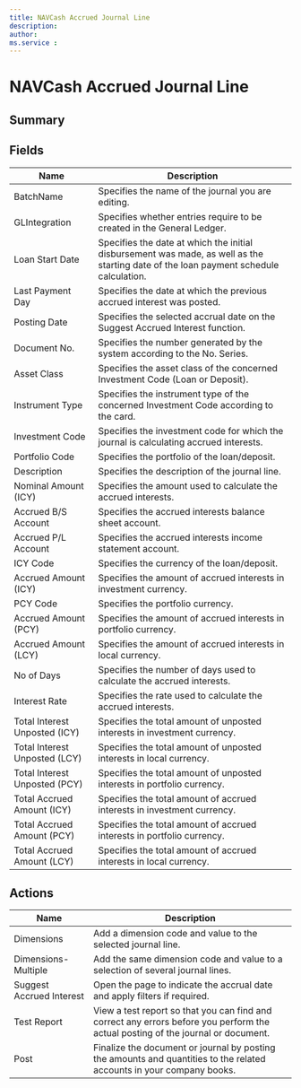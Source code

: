 ```yaml
---
title: NAVCash Accrued Journal Line
description:
author:
ms.service :
---
```


# NAVCash Accrued Journal Line

## Summary

## Fields

| Name | Description |
| ---- | ----------- |
| BatchName | Specifies the name of the journal you are editing. |
| GLIntegration | Specifies whether entries require to be created in the General Ledger. |
| Loan Start Date | Specifies the date at which the initial disbursement was made, as well as the starting date of the loan payment schedule calculation. |
| Last Payment Day | Specifies the date at which the previous accrued interest was posted. |
| Posting Date | Specifies the selected accrual date on the Suggest Accrued Interest function. |
| Document No. | Specifies the number generated by the system according to the No. Series. |
| Asset Class | Specifies the asset class of the concerned Investment Code (Loan or Deposit). |
| Instrument Type | Specifies the instrument type of the concerned Investment Code according to the card. |
| Investment Code | Specifies the investment code for which the journal is calculating accrued interests. |
| Portfolio Code | Specifies the portfolio of the loan/deposit. |
| Description | Specifies the description of the journal line. |
| Nominal Amount (ICY) | Specifies the amount used to calculate the accrued interests. |
| Accrued B/S Account | Specifies the accrued interests balance sheet account. |
| Accrued P/L Account | Specifies the accrued interests income statement account. |
| ICY Code | Specifies the currency of the loan/deposit. |
| Accrued Amount (ICY) | Specifies the amount of accrued interests in investment currency. |
| PCY Code | Specifies the portfolio currency. |
| Accrued Amount (PCY) | Specifies the amount of accrued interests in portfolio currency. |
| Accrued Amount (LCY) | Specifies the amount of accrued interests in local currency. |
| No of Days | Specifies the number of days used to calculate the accrued interests. |
| Interest Rate | Specifies the rate used to calculate the accrued interests. |
| Total Interest Unposted (ICY) | Specifies the total amount of unposted interests in investment currency. |
| Total Interest Unposted (LCY) | Specifies the total amount of unposted interests in local currency. |
| Total Interest Unposted (PCY) | Specifies the total amount of unposted interests in portfolio currency. |
| Total Accrued Amount (ICY) | Specifies the total amount of accrued interests in investment currency. |
| Total Accrued Amount (PCY) | Specifies the total amount of accrued interests in portfolio currency. |
| Total Accrued Amount (LCY) | Specifies the total amount of accrued interests in local currency. |

## Actions

| Name | Description |
| ---- | ----------- |
| Dimensions | Add a dimension code and value to the selected journal line. |
| Dimensions-Multiple | Add the same dimension code and value to a selection of several journal lines. |
| Suggest Accrued Interest | Open the page to indicate the accrual date and apply filters if required.  |
| Test Report | View a test report so that you can find and correct any errors before you perform the actual posting of the journal or document. |
| Post | Finalize the document or journal by posting the amounts and quantities to the related accounts in your company books. |
